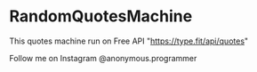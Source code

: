 # RandomQuotesMachine
This quotes machine run on Free API "https://type.fit/api/quotes"

Follow me on Instagram @anonymous.programmer
